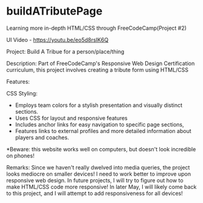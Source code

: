 # buildATributePage
Learning more in-depth HTML/CSS through FreeCodeCamp(Project #2)


UI Video - https://youtu.be/eo5d8rsIK6Q

Project: Build A Tribue for a person/place/thing

Description: Part of FreeCodeCamp's Responsive Web Design Certification curriculum, this project involves creating a tribute form using HTML/CSS

Features: 
  
  CSS Styling:
  - Employs team colors for a stylish presentation and visually distinct sections.
  - Uses CSS for layout and responsive features
  - Includes anchor links for easy navigation to specific page sections,
  - Features links to external profiles and more detailed information about players and coaches.

*Beware: this website works well on computers, but doesn't look incredible on phones!

Remarks: Since we haven't really dwelved into media queries, the project looks mediocre on smaller devices! I need to work better to improve upon responsive web design. In future projects, I will try to figure out how to make HTML/CSS code more responsive! 
In later May, I will likely come back to this project, and I will attempt to add responsiveness for all devices!
